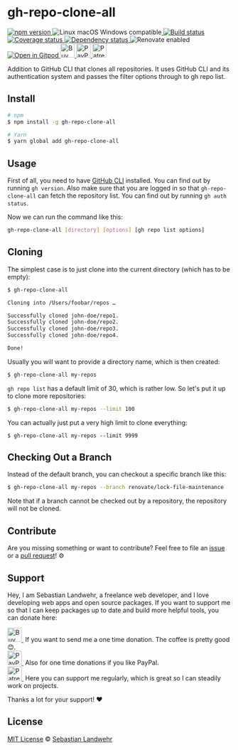 <!-- TITLE/ -->
# gh-repo-clone-all
<!-- /TITLE -->

<!-- BADGES/ -->
  <p>
    <a href="https://npmjs.org/package/gh-repo-clone-all">
      <img
        src="https://img.shields.io/npm/v/gh-repo-clone-all.svg"
        alt="npm version"
      >
    </a><img src="https://img.shields.io/badge/os-linux%20%7C%C2%A0macos%20%7C%C2%A0windows-blue" alt="Linux macOS Windows compatible"><a href="https://github.com/dword-design/gh-repo-clone-all/actions">
      <img
        src="https://github.com/dword-design/gh-repo-clone-all/workflows/build/badge.svg"
        alt="Build status"
      >
    </a><a href="https://codecov.io/gh/dword-design/gh-repo-clone-all">
      <img
        src="https://codecov.io/gh/dword-design/gh-repo-clone-all/branch/master/graph/badge.svg"
        alt="Coverage status"
      >
    </a><a href="https://david-dm.org/dword-design/gh-repo-clone-all">
      <img src="https://img.shields.io/david/dword-design/gh-repo-clone-all" alt="Dependency status">
    </a><img src="https://img.shields.io/badge/renovate-enabled-brightgreen" alt="Renovate enabled"><br/><a href="https://gitpod.io/#https://github.com/dword-design/gh-repo-clone-all">
      <img src="https://gitpod.io/button/open-in-gitpod.svg" alt="Open in Gitpod">
    </a><a href="https://www.buymeacoffee.com/dword">
      <img
        src="https://www.buymeacoffee.com/assets/img/guidelines/download-assets-sm-2.svg"
        alt="Buy Me a Coffee"
        height="32"
      >
    </a><a href="https://paypal.me/SebastianLandwehr">
      <img
        src="https://dword-design.de/images/paypal.svg"
        alt="PayPal"
        height="32"
      >
    </a><a href="https://www.patreon.com/dworddesign">
      <img
        src="https://dword-design.de/images/patreon.svg"
        alt="Patreon"
        height="32"
      >
    </a>
</p>
<!-- /BADGES -->

<!-- DESCRIPTION/ -->
Addition to GitHub CLI that clones all repositories. It uses GitHub CLI and its authentication system and passes the filter options through to gh repo list.
<!-- /DESCRIPTION -->

<!-- INSTALL/ -->
## Install

```bash
# npm
$ npm install -g gh-repo-clone-all

# Yarn
$ yarn global add gh-repo-clone-all
```
<!-- /INSTALL -->

## Usage

First of all, you need to have [GitHub CLI](https://cli.github.com/manual/) installed. You can find out by running `gh version`. Also make sure that you are logged in so that `gh-repo-clone-all` can fetch the repository list. You can find out by running `gh auth status`.

Now we can run the command like this:

```bash
gh-repo-clone-all [directory] [options] [gh repo list options]
```

## Cloning

The simplest case is to just clone into the current directory (which has to be empty):

```bash
$ gh-repo-clone-all

Cloning into /Users/foobar/repos …

Successfully cloned john-doe/repo1.
Successfully cloned john-doe/repo2.
Successfully cloned john-doe/repo3.
Successfully cloned john-doe/repo4.

Done!
```

Usually you will want to provide a directory name, which is then created:

```bash
$ gh-repo-clone-all my-repos
```

`gh repo list` has a default limit of 30, which is rather low. So let's put it up to clone more repositories:

```bash
$ gh-repo-clone-all my-repos --limit 100
```

You can actually just put a very high limit to clone everything:

```hash
$ gh-repo-clone-all my-repos --limit 9999
```

## Checking Out a Branch

Instead of the default branch, you can checkout a specific branch like this:

```bash
$ gh-repo-clone-all my-repos --branch renovate/lock-file-maintenance
```

Note that if a branch cannot be checked out by a repository, the repository will not be cloned.

<!-- LICENSE/ -->
## Contribute

Are you missing something or want to contribute? Feel free to file an [issue](https://github.com/dword-design/gh-repo-clone-all/issues) or a [pull request](https://github.com/dword-design/gh-repo-clone-all/pulls)! ⚙️

## Support

Hey, I am Sebastian Landwehr, a freelance web developer, and I love developing web apps and open source packages. If you want to support me so that I can keep packages up to date and build more helpful tools, you can donate here:

<p>
  <a href="https://www.buymeacoffee.com/dword">
    <img
      src="https://www.buymeacoffee.com/assets/img/guidelines/download-assets-sm-2.svg"
      alt="Buy Me a Coffee"
      height="32"
    >
  </a>&nbsp;If you want to send me a one time donation. The coffee is pretty good 😊.<br/>
  <a href="https://paypal.me/SebastianLandwehr">
    <img
      src="https://dword-design.de/images/paypal.svg"
      alt="PayPal"
      height="32"
    >
  </a>&nbsp;Also for one time donations if you like PayPal.<br/>
  <a href="https://www.patreon.com/dworddesign">
    <img
      src="https://dword-design.de/images/patreon.svg"
      alt="Patreon"
      height="32"
    >
  </a>&nbsp;Here you can support me regularly, which is great so I can steadily work on projects.
</p>

Thanks a lot for your support! ❤️

## License

[MIT License](https://opensource.org/licenses/MIT) © [Sebastian Landwehr](https://dword-design.de)
<!-- /LICENSE -->
